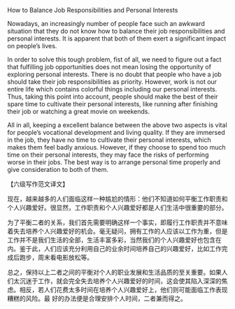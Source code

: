How to Balance Job Responsibilities and Personal Interests

Nowadays, an increasingly number of people face such an awkward situation that they do not know how to balance their job responsibilities and personal interests. It is apparent that both of them exert a significant impact on people’s lives. 

In order to solve this tough problem, fist of all, we need to figure out a fact that fulfilling job opportunities does not mean losing the opportunity of exploring personal interests. There is no doubt that people who have a job should take their job responsibilities as priority. However, work is not our entire life which contains colorful things including our personal interests. Thus, taking this point into account, people should make the best of their spare time to cultivate their personal interests, like running after finishing their job or watching a great movie on weekends.

All in all, keeping a excellent balance between the above two aspects is vital for people’s vocational development and living quality. If they are immersed in the job, they have no time to cultivate their personal interests, which makes them feel badly anxious. However, if they choose to spend too much time on their personal interests, they may face the risks of performing worse in their jobs. The best way is to arrange personal time properly and give consideration to both of them.

【六级写作范文译文】

现在，越来越多的人们面临这样一种尴尬的情形：他们不知道如何平衡工作职责和个人兴趣爱好。很显然，工作职责和个人兴趣爱好都是人们生活中很重要的部分。

为了平衡二者的关系，我们首先需要明确这样一个事实，即履行工作职责并不意味着失去培养个人兴趣爱好的机会。毫无疑问，拥有工作的人应该以工作为重，但是工作并不是我们生活的全部，生活丰富多彩，当然我们的个人兴趣爱好也包含在内。鉴于此，人们应该充分利用自己的业余时间培养自己的兴趣爱好，比如工作完成后跑步，周末看电影放松等。

总之，保持以上二者之间的平衡对个人的职业发展和生活品质的至关重要。如果人们太沉迷于工作，就会完全失去培养个人兴趣爱好的时间，这会使其陷入深深的焦虑。相反，若人们花费太多时间在培养个人兴趣爱好上，他们则可能面临工作表现糟糕的风险。最 好的办法便是合理安排个人时间，二者兼而得之。